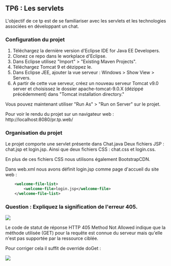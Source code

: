 ## TP6 : Les servlets

L'objectif de ce tp est de se familiariser avec les servlets et les technologies associées en développant un chat.


### Configuration du projet

1. Téléchargez la dernière version d'Eclipse IDE for Java EE Developers.
2. Clonez ce repo dans le workplace d'Eclipse.
3. Dans Eclipse utilisez "Import" > "Existing Maven Projects".
4. Téléchargez Tomcat 9 et dézippez le.
5. Dans Eclipse JEE, ajouter la vue serveur : Windows > Show View > Servers.
6. A partir de cette vue serveur, créez un nouveau serveur Tomcat v9.0 server et choisissez le dossier apache-tomcat-9.0.X (dézippé précédemment) dans "Tomcat installation directory."

Vous pouvez maintenant utiliser "Run As" > "Run on Server" sur le projet.

Pour voir le rendu du projet sur un navigateur web : http://localhost:8080/pr.tp.web/ 

### Organisation du projet

Le projet comporte une servlet présente dans Chat.java
Deux fichiers JSP : chat.jsp et login.jsp.
Ainsi que deux fichiers CSS : chat.css et login.css.

En plus de ces fichiers CSS nous utilisons également BootstrapCDN.

Dans web.xml nous avons définit login.jsp comme page d'accueil du site web : 

```xml
	<welcome-file-list>
		<welcome-file>login.jsp</welcome-file>
	</welcome-file-list>
```

### Question : Expliquez la signification de l'erreur 405.

![](https://i.imgur.com/EnRfHZj.png)

Le code de statut de réponse HTTP 405 Method Not Allowed indique que la méthode utilisée (GET) pour la requête est connue du serveur mais qu'elle n'est pas supportée par la ressource ciblée.

Pour corriger cela il suffit de override doGet :

![](https://i.imgur.com/JGjvbPi.png)
